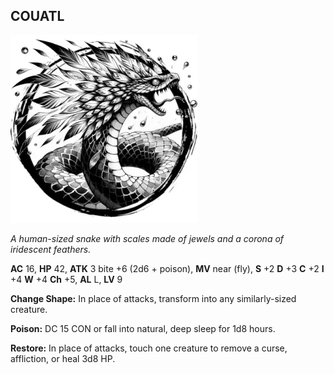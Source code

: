 ## COUATL

![](images/couatl.webp)

_A human-sized snake with scales made of jewels and a corona of iridescent feathers._

**AC** 16, **HP** 42, **ATK** 3 bite +6 (2d6 + poison), **MV** near (fly), **S** +2 **D** +3 **C** +2 **I** +4 **W** +4 **Ch** +5, **AL** L, **LV** 9

**Change Shape:** In place of attacks, transform into any similarly-sized creature.

**Poison:** DC 15 CON or fall into natural, deep sleep for 1d8 hours.

**Restore:** In place of attacks, touch one creature to remove a curse, affliction, or heal 3d8 HP.


